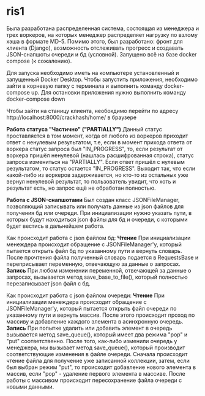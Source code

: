 # ris1

Была разработана распределенная система, состоящая из менеджера и трех воркеров, на которых менеджер распределяет нагрузку по взлому хэша в формате MD-5. Помимо этого, был разработано: фронт для клиента (Django), возможность отслеживать прогресс и создавать JSON-снапшоты очереди и бд (условной). Запущено всё на базе docker compose (к сожалению).

Для запуска необходимо иметь на компьютере установленный и запущенный Docker Desktop. 
Чтобы запустить приложения, необходимо зайти в корневую папку с терминала и выполнить команду docker-compose up. Для остановки приложения нужно выполнить команду docker-compose down

Чтобы зайти на станицу клиента, необохдимо перейти по адресу http://localhost:8000/crackhash/home/ в браузере

**Работа статуса "Частично" ("PARTIALLY")**
Данный статус проставляется в том момент, когда от любого из воркеров приходит ответ с ненулевым результатом, т.е, если в момент прихода ответа от воркера статус запроса был "IN_PROGRESS", то, если результат от воркера пришёл ненулевой (нашлась расшифрованная строка), статус запроса измениться на "PARTIALLY". Если ответ пришёл с нулевым результатом, то статус остается "IN_PROGRESS". Выходит так, что если какой-либо из воркеров задерживается, но кто-то из остальных уже вернул ненулевой результат, то пользователь увидит, что хоть и результат есть, но запрос ещё не обработан полностью. 

**Работа с JSON-снапшотами**
Был создан класс JSONFileManager, позволяющий записывать или получать данные из json файлов для получения бд или очереди. При инициализации нужно указать пути, в которых будут находиться json файлы для бд и очереди, с которыми будет вестись в дальнейшем работа.

Как происходит работа с json файлом бд:
**Чтение**
При инициализации менеждера происходит обращение с JSONFileManager'у, который пытается открыть файл бд по указанному пути и вернуть словарь. После прочтения файла полученный словарь подается в RequestsBase и переприсывает переменную, отвечающую за данные о запросах.
**Запись**
При любом изменении переменной, отвечающей за данные о запросах, вызывается метод save_base_to_file(), который полностью перезаписывает json файл с бд.

Как происходит работа с json файлом очереди:
**Чтение**
При инициализации менеждера происходит обращение с JSONFileManager'у, который пытается открыть файл очереди по указанному пути и вернуть массив. После этого происходит проход по массиву и добавление каждого элемента в асинхронную очередь.
**Запись**
При попытке удалить или добавить элемент в очередь вызывается метод save_queue(), который имеет два режима "pop" и "put" соответственно. После того, как-либо изменили очередь у менеджера, мы вызывает метод save_queue(), который производит соответствующие изменения в файле очереди. Сначала происходит чтение файла для получение уже записанной коллекции, затем, если был выбран режим "put", то происходит добавление нового элемента в массив, если "pop" - удаление первого элемента в массиве. После работы с массивом происходит пересохранение файла очереди с новыми данными. 
